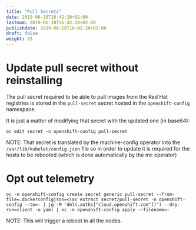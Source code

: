 ```yaml
---
title: "Pull Secrets"
date: 2019-06-18T16:42:20+02:00
lastmod: 2019-06-18T16:42:20+02:00
publishdate: 2019-06-18T16:42:20+02:00
draft: false
weight: 25
---
```


# Update pull secret without reinstalling

The pull secret required to be able to pull images from the Red Hat registries
is stored in the `pull-secret` secret hosted in the `openshift-config`
namespace.

It is just a matter of modifying that secret with the updated one (in base64):

```
oc edit secret -n openshift-config pull-secret
```

NOTE: That secret is translated by the machine-config operator into the
`/var/lib/kubelet/config.json` file so in order to update it is required for the
hosts to be rebooted (which is done automatically by the mc operator)

# Opt out telemetry

```
oc -n openshift-config create secret generic pull-secret --from-file=.dockerconfigjson=<(oc extract secret/pull-secret -n openshift-config --to=- | jq -M 'del(.auths["cloud.openshift.com"])') --dry-run=client -o yaml | oc -n openshift-config apply --filename=-
```

NOTE: This will trigger a reboot in all the nodes.
